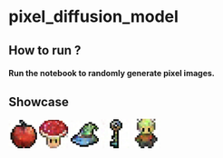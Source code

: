 # pixel_diffusion_model

## How to run ?

#### Run the notebook to randomly generate pixel images.

## Showcase

<img src="https://github.com/Lanlul/pixel_diffusion_model/blob/main/apple.jpg" width="10%" height="10%">
<img src="https://github.com/Lanlul/pixel_diffusion_model/blob/main/redmushroom.jpg" width="10%" height="10%">
<img src="https://github.com/Lanlul/pixel_diffusion_model/blob/main/hat.jpg" width="10%" height="10%">
<img src="https://github.com/Lanlul/pixel_diffusion_model/blob/main/key.jpg" width="10%" height="10%">
<img src="https://github.com/Lanlul/pixel_diffusion_model/blob/main/human.jpg" width="10%" height="10%">
